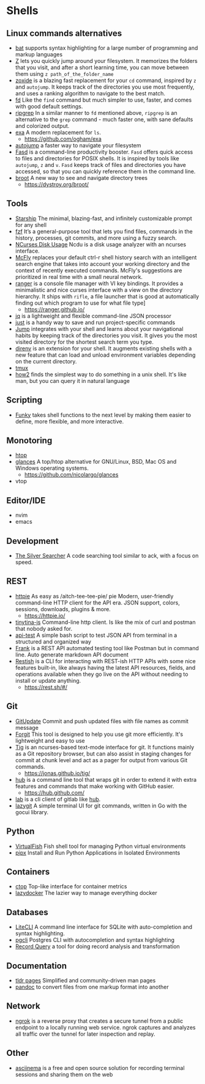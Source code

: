 # Shells

## Linux commands alternatives

- [bat](https://github.com/sharkdp/bat) supports syntax highlighting for a large number of programming and markup languages
- [Z](https://github.com/rupa/z) lets you quickly jump around your filesystem. It memorizes the folders that you visit, and after a short learning time, you can move between them using `z path_of_the_folder_name`
- [zoxide](https://github.com/ajeetdsouza/zoxide) is a blazing fast replacement for your `cd` command, inspired by `z` and `autojump`. It keeps track of the directories you use most frequently, and uses a ranking algorithm to navigate to the best match.
- [fd](https://github.com/sharkdp/fd) Like the `find` command but much simpler to use, faster, and comes with good default settings.
- [ripgrep](https://github.com/BurntSushi/ripgrep) In a similar manner to `fd` mentioned above, `ripgrep` is an alternative to the `grep` command - much faster one, with sane defaults and colorized output.
- [exa](https://the.exa.website/) A modern replacement for `ls`.
    - https://github.com/ogham/exa
- [autojump](https://github.com/wting/autojump) a faster way to navigate your filesystem
- [Fasd](https://github.com/clvv/fasd) is a command-line productivity booster. `Fasd` offers quick access to files and directories for POSIX shells. It is inspired by tools like `autojump`, `z` and `v`. `Fasd` keeps track of files and directories you have accessed, so that you can quickly reference them in the command line.
- [broot](https://github.com/Canop/broot) A new way to see and navigate directory trees
    - https://dystroy.org/broot/

## Tools

- [Starship](https://starship.rs/) The minimal, blazing-fast, and infinitely customizable prompt for any shell
- [fzf](https://github.com/junegunn/fzf) It’s a general-purpose tool that lets you find files, commands in the history, processes, git commits, and more using a fuzzy search.
- [NCurses Disk Usage](https://dev.yorhel.nl/ncdu) Ncdu is a disk usage analyzer with an ncurses interface.
- [McFly](https://github.com/cantino/mcfly/) replaces your default ctrl-r shell history search with an intelligent search engine that takes into account your working directory and the context of recently executed commands. McFly's suggestions are prioritized in real time with a small neural network.
- [ranger](https://github.com/ranger/ranger) is a console file manager with VI key bindings. It provides a minimalistic and nice curses interface with a view on the directory hierarchy. It ships with `rifle`, a file launcher that is good at automatically finding out which program to use for what file type]
    - https://ranger.github.io/
- [jq](https://stedolan.github.io/jq/) is a lightweight and flexible command-line JSON processor
- [just](https://github.com/casey/just) is a handy way to save and run project-specific commands
- [Jump](https://github.com/gsamokovarov/jump) integrates with your shell and learns about your navigational habits by keeping track of the directories you visit. It gives you the most visited directory for the shortest search term you type.
- [direnv](https://github.com/direnv/direnv) is an extension for your shell. It augments existing shells with a new feature that can load and unload environment variables depending on the current directory.
- [tmux](https://github.com/tmux/tmux)
- [how2](https://github.com/santinic/how2) finds the simplest way to do something in a unix shell. It's like man, but you can query it in natural language

## Scripting

- [Funky](https://github.com/bbugyi200/funky) takes shell functions to the next level by making them easier to define, more flexible, and more interactive. 

## Monotoring

- [htop](https://htop.dev/)
- [glances](https://nicolargo.github.io/glances/) A top/htop alternative for GNU/Linux, BSD, Mac OS and Windows operating systems. 
    - https://github.com/nicolargo/glances
- vtop

## Editor/IDE

- nvim
- emacs

## Development

- [The Silver Searcher](https://github.com/ggreer/the_silver_searcher) A code searching tool similar to ack, with a focus on speed.

## REST

- [httpie](https://github.com/httpie/httpie) As easy as /aitch-tee-tee-pie/ pie Modern, user-friendly command-line HTTP client for the API era. JSON support, colors, sessions, downloads, plugins & more.
    - https://httpie.io/
- [tinytina-js](https://github.com/VonHeikemen/tinytina-js) Command-line http client. Is like the mix of curl and postman that nobody asked for. 
- [api-test](https://github.com/subeshb1/api-test) A simple bash script to test JSON API from terminal in a structured and organized way
- [Frank](https://github.com/txthinking/frank) is a REST API automated testing tool like Postman but in command line. Auto generate markdown API document
- [Restish](https://github.com/danielgtaylor/restish) is a CLI for interacting with REST-ish HTTP APIs with some nice features built-in, like always having the latest API resources, fields, and operations available when they go live on the API without needing to install or update anything.
    - https://rest.sh/#/

## Git

- [GitUpdate](https://github.com/nikitavoloboev/gitupdate) Commit and push updated files with file names as commit message 
- [Forgit](https://github.com/wfxr/forgit) This tool is designed to help you use git more efficiently. It's lightweight and easy to use
- [Tig](https://github.com/jonas/tig) is an ncurses-based text-mode interface for git. It functions mainly as a Git repository browser, but can also assist in staging changes for commit at chunk level and act as a pager for output from various Git commands.
    - https://jonas.github.io/tig/
- [hub](https://github.com/github/hub) is a command line tool that wraps git in order to extend it with extra features and commands that make working with GitHub easier.
    - https://hub.github.com/
- [lab](https://github.com/lighttiger2505/lab) is a cli client of gitlab like [hub](https://github.com/github/hub).
- [lazygit](https://github.com/jesseduffield/lazygit) A simple terminal UI for git commands, written in Go with the gocui library.

## Python

- [VirtualFish](https://github.com/justinmayer/virtualfish) Fish shell tool for managing Python virtual environments 
- [pipx](https://github.com/pypa/pipx) Install and Run Python Applications in Isolated Environments 

## Containers

- [ctop](https://github.com/bcicen/ctop) Top-like interface for container metrics
- [lazydocker](https://github.com/jesseduffield/lazydocker) The lazier way to manage everything docker

## Databases

- [LiteCLI](https://litecli.com/) A command line interface for SQLite with auto-completion and syntax highlighting.
- [pgcli](https://github.com/dbcli/pgcli) Postgres CLI with autocompletion and syntax highlighting 
- [Record Query](https://github.com/dflemstr/rq) a tool for doing record analysis and transformation 

## Documentation

- [tldr pages](https://tldr.sh/) Simplified and community-driven man pages
- [pandoc](https://pandoc.org/) to convert files from one markup format into another

## Network

- [ngrok](https://github.com/inconshreveable/ngrok) is a reverse proxy that creates a secure tunnel from a public endpoint to a locally running web service. ngrok captures and analyzes all traffic over the tunnel for later inspection and replay.

## Other

- [asciinema](https://asciinema.org/) is a free and open source solution for recording terminal sessions and sharing them on the web

